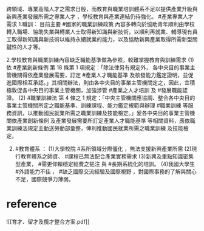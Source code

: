 跨領域、專業高階人才之需求日殷，而教育與職業培訓體系不足以提供產業升級與新興產業發展所需之專業人才 ，學校教育與產業連結仍待強化。 #產業專業人才需求
1.職訓：
目前主要 #國家的職業訓練政策 內容多轉向於協助青年順利由學校轉入職場、協助失業與轉業人士取得新知識與新技術，以順利再就業、輔導現有員工取得新知識與新技術以維持永續就業的能力，以及協助新興產業取得所需新型關鍵性的人才等。

2.學校教育與職業訓練內容缺乏職能基準做為參照，較難掌握教育與訓練需求
(1)依 #產業創新條例 第 18 條第 1 項規定：「除法律另有規定外， 各中央目的事業主管機關得依產業發展需要，訂定 #產業人才職能基準 及核發能力鑑定證明，並促進國際相互承認。」其相關辦法，則由各中央目的事業主管機關定之，因此，宜積極敦促各中央目的事業主管機關，加強涉管 #產業之人才培訓 及 #發展職能認證。 
(2) #職業訓練法 第 4 條之 1 規定：「中央主管機關應協調、整合各中央目的事業主管機關所定之職能基準、訓練課程、能力鑑定規範與辦理 #職業訓練 等服務資訊，以推動國民就業所需之職業訓練及技能檢定。」爰各中央目的事業主管機關依產業創新條例 及產業發展需要所訂定產業人才職能基準 等相關資料，應依職業訓練法規定主動送勞動部彙整，俾利推動國民就業所需之職業訓練 及技能檢定。

2. #教育體系 ：
(1)大學校院 #系所領域分際僵化 ，無法支援新興產業所需
(2)現行教育體系之師資、 #課程已無法配合產業實務需求
(3)新興及重點知識密集型產業， #需更仰賴穩定經費之挹注 與 #長期系統化的培訓。
(4)我國大學生 #外語能力不佳 ， #缺乏國際交流經驗及國際視野 ，對國際事務的了解與關心不足，國際競爭力薄弱。


# reference
![[育才、留才及攬才整合方案.pdf]]